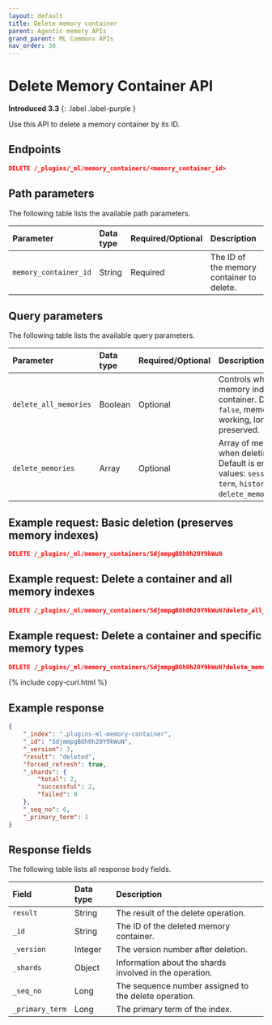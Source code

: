 ```yaml
---
layout: default
title: Delete memory container
parent: Agentic memory APIs
grand_parent: ML Commons APIs
nav_order: 30
---
```


# Delete Memory Container API
**Introduced 3.3**
{: .label .label-purple }

Use this API to delete a memory container by its ID.

## Endpoints

```json
DELETE /_plugins/_ml/memory_containers/<memory_container_id>
```

## Path parameters

The following table lists the available path parameters.

| Parameter | Data type | Required/Optional | Description |
| :--- | :--- | :--- | :--- |
| `memory_container_id` | String | Required | The ID of the memory container to delete. |

## Query parameters

The following table lists the available query parameters.

| Parameter | Data type | Required/Optional | Description |
| :--- | :--- | :--- | :--- |
| `delete_all_memories` | Boolean | Optional | Controls whether to delete all memory indexes when deleting the container. Default is `false`. When `false`, memory indexes (sessions, working, long-term, history) are preserved. |
| `delete_memories` | Array | Optional | Array of memory types to delete when deleting the container. Default is empty array. Accepts values: `sessions`, `working`, `long-term`, `history`. Example: `delete_memories=sessions,working`. |

## Example request: Basic deletion (preserves memory indexes)

```json
DELETE /_plugins/_ml/memory_containers/SdjmmpgBOh0h20Y9kWuN
```

## Example request: Delete a container and all memory indexes

```json
DELETE /_plugins/_ml/memory_containers/SdjmmpgBOh0h20Y9kWuN?delete_all_memories=true
```

## Example request: Delete a container and specific memory types

```json
DELETE /_plugins/_ml/memory_containers/SdjmmpgBOh0h20Y9kWuN?delete_memories=sessions,working
```
{% include copy-curl.html %}

## Example response

```json
{
    "_index": ".plugins-ml-memory-container",
    "_id": "SdjmmpgBOh0h20Y9kWuN",
    "_version": 3,
    "result": "deleted",
    "forced_refresh": true,
    "_shards": {
        "total": 2,
        "successful": 2,
        "failed": 0
    },
    "_seq_no": 6,
    "_primary_term": 1
}
```

## Response fields

The following table lists all response body fields.

| Field | Data type | Description |
| :--- | :--- | :--- |
| `result` | String | The result of the delete operation. |
| `_id` | String | The ID of the deleted memory container. |
| `_version` | Integer | The version number after deletion. |
| `_shards` | Object | Information about the shards involved in the operation. |
| `_seq_no` | Long | The sequence number assigned to the delete operation. |
| `_primary_term` | Long | The primary term of the index. |